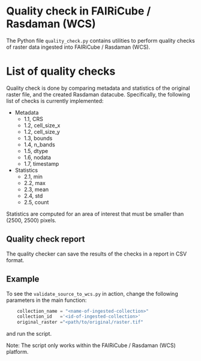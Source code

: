 # Quality check in FAIRiCube / Rasdaman (WCS)
The Python file `quality_check.py` contains utilities to perform quality checks of raster data ingested into FAIRiCube / Rasdaman (WCS).

# List of quality checks
Quality check is done by comparing metadata and statistics of the original raster file, and the created Rasdaman datacube. Specifically, the following list of checks is currently implemented:
- Metadata
    - 1.1, CRS
    - 1.2, cell_size_x
    - 1.2, cell_size_y
    - 1.3, bounds
    - 1.4, n_bands
    - 1.5, dtype
    - 1.6, nodata
    - 1.7, timestamp
- Statistics
    - 2.1, min
    - 2.2, max
    - 2.3, mean
    - 2.4, std
    - 2.5, count
    
Statistics are computed for an area of interest that must be smaller than (2500, 2500) pixels.

## Quality check report

The quality checker can save the results of the checks in a report in CSV format.

## Example
To see the `validate_source_to_wcs.py` in action, change the following parameters in the main function:
```python
    collection_name = "<name-of-ingested-collection>"               
    collection_id   ='<id-of-ingested-collection>'
    original_raster ="<path/to/original/raster.tif"
```
and run the script.

Note: The script only works within the FAIRiCube / Rasdaman (WCS) platform.